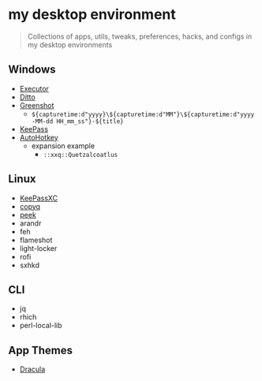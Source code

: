# my desktop environment
> Collections of apps, utils, tweaks, preferences, hacks, and configs in my desktop environments


## Windows
- [Executor](https://executor.dk/)
- [Ditto](https://ditto-cp.sourceforge.io/) 
- [Greenshot](https://getgreenshot.org/)
  - `${capturetime:d"yyyy}\${capturetime:d"MM"}\${capturetime:d"yyyy-MM-dd HH_mm_ss"}-${title}`
- [KeePass](https://keepass.info/)
- [AutoHotkey](https://www.autohotkey.com/)
  - expansion example
    - `::xxq::Quetzalcoatlus`

## Linux
- [KeePassXC](https://keepassxc.org/)
- [copyq](https://hluk.github.io/CopyQ/)
- [peek](https://github.com/phw/peek)
- arandr
- feh
- flameshot
- light-locker
- rofi
- sxhkd

## CLI
- jq
- rhich
- perl-local-lib

## App Themes
- [Dracula](https://draculatheme.com/)